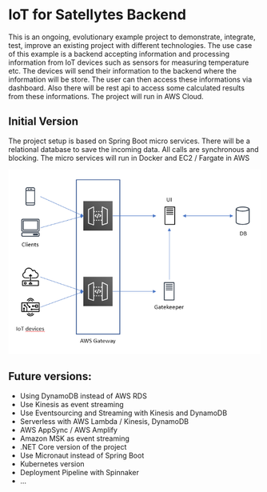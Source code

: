 # IoT for Satellytes Backend

This is an ongoing, evolutionary example project to demonstrate, integrate, test, improve an existing project with different technologies.
The use case of this example is a backend accepting information and processing information from IoT devices such as sensors for measuring temperature etc. The devices will send their information to the backend where the information will be store. The user can then access these informations via dashboard. Also there will be rest api to access some calculated results from these informations. The project will run in AWS Cloud.

## Initial Version
The project setup is based on Spring Boot micro services. There will be a relational database to save the incoming data. All calls are synchronous and blocking. The micro services will run in Docker and EC2 / Fargate in AWS

![inital version image](https://github.com/satellytes/satellytes.com-backend/blob/master/initial_version.PNG)

## Future versions:
- Using DynamoDB instead of AWS RDS
- Use Kinesis as event streaming
- Use Eventsourcing and Streaming with Kinesis and DynamoDB
- Serverless with AWS Lambda / Kinesis, DynamoDB
- AWS AppSync / AWS Amplify
- Amazon MSK as event streaming
- .NET Core version of the project
- Use Micronaut instead of Spring Boot
- Kubernetes version
- Deployment Pipeline with Spinnaker
- ...
